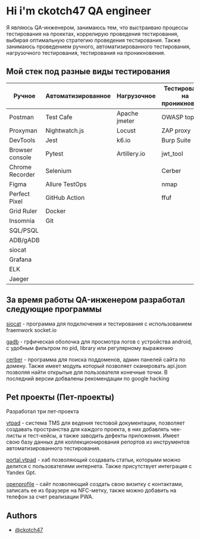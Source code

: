 # Hi i'm ckotch47 QA engineer
Я являюсь QA-инженером, занимаюсь тем, что выстраиваю процессы тестирования на проектах, коррелирую проведения тестирования, выбирая оптимальную стратегию проведения тестирования.
Также занимаюсь проведением ручного, автоматизированного тестирования, нагрузочного тестирования, тестирования на проникновения.

## Мой стек под разные виды тестирования
|Ручное|Автоматизированное|Нагрузочное|Тестирование на проникновение|
|-------------|-------------|-------------|-------------|
| Postman | Test Cafe | Apache jmeter | OWASP top 10 |
| Proxyman | Nightwatch.js | Locust | ZAP proxy |
| DevTools | Jest | k6.io | Burp Suite |
| Browser console | Pytest | Artillery.io | jwt_tool |
| Chrome Recorder | Selenium | | Cerber |
| Figma | Allure TestOps | | nmap |
| Perfect Pixel | GitHub Action | | ffuf |
| Grid Ruler | Docker | | |
| Insomnia | Git | | |
| SQL/PSQL | | | |
| ADB/gADB | | | |
| siocat | | | |
| Grafana | | | |
| ELK | | | |
| Jaeger | | | |
## За время работы QA-инженером разработал следующие программы
[siocat](https://github.com/ckotch47/siocat) - программа для подключения и тестирования с использованием fraemwork socket.io 

[gadb](https://github.com/ckotch47/gui_for_adb) - грфическая оболочка для просмотра логов с устройства android, с удобным фильтром по pid, library или регулярному выражению

[cerber](https://github.com/ckotch47/cerber) - программа для поиска поддоменов, админ панелей сайта по домену. Также имеет модуль который позволяет сканировать api.json позволяя найти открытые для пользователя конечные точки. В последний версии добвалены рекомендации по google hacking

## Pet проекты (Пет-проекты)
Разработал три пет-проекта

[vtpad](https://app.vtpad.ru) - система TMS для ведения тестовой документации, позволяет создавать пространства для каждого проекта, в них добавлять чек-листы и тест-кейсы, а также заводить дефекты приложения. Имеет свою базу данных для коллекционирования репортов из инструментов автоматизированного тестирования.

[portal.vtpad](https://portal.vtpad.ru/) - хаб позволяющий создавать статьи, которыми можно делится с пользователями интернета. Также присутствует интеграция с Yandex Gpt.

[openprofile](https://openprofile.vtpad.ru) - сайт позволяющий создать свою визитку с контактами, записать ее из браузере на NFC-метку, также можно добавить на телефон за счет реализации PWA.

## Authors
- [@ckotch47](https://github.com/ckotch47)
